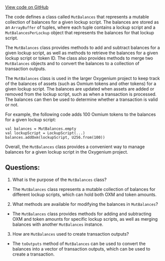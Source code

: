 [View code on GitHub](https://github.com/oxygenium/oxygenium/protocol/src/main/scala/org/oxygenium/protocol/vm/MutBalances.scala)

The code defines a class called `MutBalances` that represents a mutable collection of balances for a given lockup script. The balances are stored as an `ArrayBuffer` of tuples, where each tuple contains a lockup script and a `MutBalancesPerLockup` object that represents the balances for that lockup script. 

The `MutBalances` class provides methods to add and subtract balances for a given lockup script, as well as methods to retrieve the balances for a given lockup script or token ID. The class also provides methods to merge two `MutBalances` objects and to convert the balances to a collection of transaction outputs.

The `MutBalances` class is used in the larger Oxygenium project to keep track of the balances of assets (such as Oxmium tokens and other tokens) for a given lockup script. The balances are updated when assets are added or removed from the lockup script, such as when a transaction is processed. The balances can then be used to determine whether a transaction is valid or not.

For example, the following code adds 100 Oxmium tokens to the balances for a given lockup script:

```
val balances = MutBalances.empty
val lockupScript = LockupScript(...)
balances.addOxm(lockupScript, U256.from(100))
```

Overall, the `MutBalances` class provides a convenient way to manage balances for a given lockup script in the Oxygenium project.
## Questions: 
 1. What is the purpose of the `MutBalances` class?
- The `MutBalances` class represents a mutable collection of balances for different lockup scripts, which can hold both OXM and token amounts.

2. What methods are available for modifying the balances in `MutBalances`?
- The `MutBalances` class provides methods for adding and subtracting OXM and token amounts for specific lockup scripts, as well as merging balances with another `MutBalances` instance.

3. How are `MutBalances` used to create transaction outputs?
- The `toOutputs` method of `MutBalances` can be used to convert the balances into a vector of transaction outputs, which can be used to create a transaction.